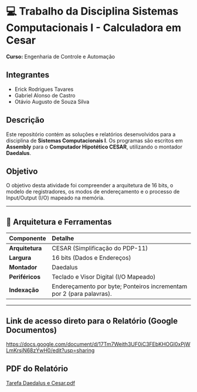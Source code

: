 # 💻 Trabalho da Disciplina Sistemas Computacionais I - Calculadora em Cesar
**Curso:** Engenharia de Controle e Automação   

## Integrantes
- Erick Rodrigues Tavares  
- Gabriel Alonso de Castro  
- Otávio Augusto de Souza Silva

## Descrição
Este repositório contém as soluções e relatórios desenvolvidos para a disciplina de **Sistemas Computacionais I**. Os programas são escritos em **Assembly** para o **Computador Hipotético CESAR**, utilizando o montador **Daedalus**.

## Objetivo
O objetivo desta atividade foi compreender a arquitetura de 16 bits, o modelo de registradores, os modos de endereçamento e o processo de Input/Output (I/O) mapeado na memória.

---

## 🔧 Arquitetura e Ferramentas

| Componente | Detalhe |
| :--- | :--- |
| **Arquitetura** | CESAR (Simplificação do PDP-11) |
| **Largura** | 16 bits (Dados e Endereços) |
| **Montador** | Daedalus |
| **Periféricos** | Teclado e Visor Digital (I/O Mapeado) |
| **Indexação** | Endereçamento por byte; Ponteiros incrementam por 2 (para palavras). |

---
## Link de acesso direto para o Relatório (Google Documentos)
https://docs.google.com/document/d/17Tm7Weith3UF0iC3FEbKHOGl0xPjWLmKrsjN68zYwH0/edit?usp=sharing
## PDF do Relatório
[Tarefa Daedalus e Cesar.pdf](https://github.com/user-attachments/files/22560371/Tarefa.Daedalus.e.Cesar.pdf)

